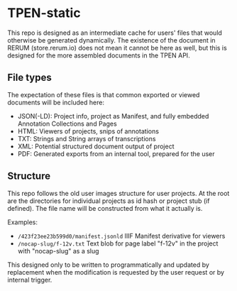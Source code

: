 # TPEN-static
This repo is designed as an intermediate cache for users' files that would otherwise be generated dynamically. The 
existence of the document in RERUM (store.rerum.io) does not mean it cannot be here as well, but this is designed 
for the more assembled documents in the TPEN API.

## File types
The expectation of these files is that common exported or viewed documents will be included here:

* JSON(-LD): Project info, project as Manifest, and fully embedded Annotation Collections and Pages
* HTML: Viewers of projects, snips of annotations
* TXT: Strings and String arrays of transcriptions
* XML: Potential structured document output of project
* PDF: Generated exports from an internal tool, prepared for the user

## Structure
This repo follows the old user images structure for user projects. At the root are the directories for individual 
projects as id hash or project stub (if defined). The file name will be constructed from what it actually is.

Examples: 
* `/423f23ee23b599d0/manifest.jsonld` IIIF Manifest derivative for viewers
* `/nocap-slug/f-12v.txt` Text blob for page label "f-12v" in the project with "nocap-slug" as a slug

This designed only to be written to programmatically and updated by replacement when the modification is
requested by the user request or by internal trigger.
